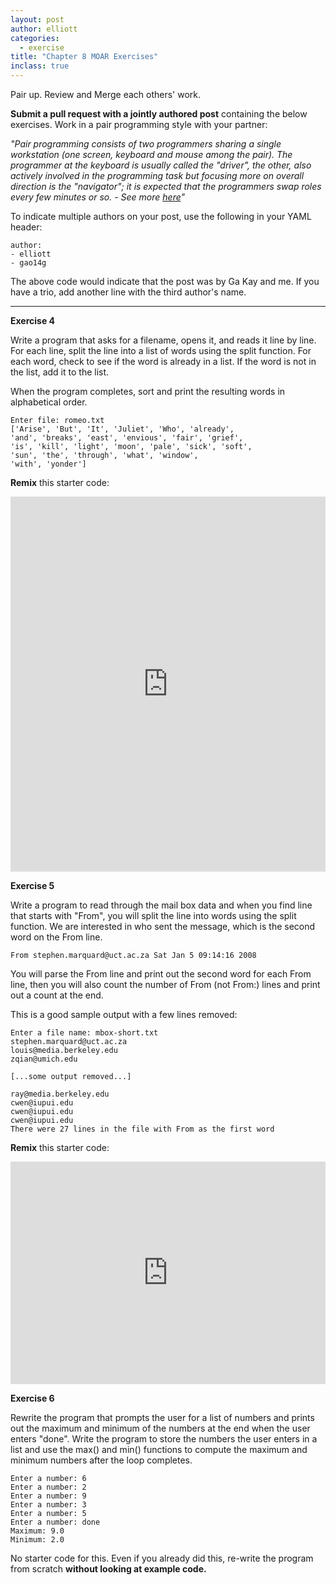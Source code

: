 ```yaml
---
layout: post
author: elliott
categories:
  - exercise
title: "Chapter 8 MOAR Exercises"
inclass: true
---
```


Pair up.  Review and Merge each others' work.

**Submit a pull request with a jointly authored post** containing the below exercises.
Work in a pair programming style with your partner:

*"Pair programming consists of two programmers sharing a single workstation (one screen, keyboard and mouse among the pair). The programmer at the keyboard is usually called the "driver", the other, also actively involved in the programming task but focusing more on overall direction is the "navigator"; it is expected that the programmers swap roles every few minutes or so. - See more [here](http://guide.agilealliance.org/guide/pairing.html)"*

To indicate multiple authors on your post, use the following in your YAML header:

```
author: 
- elliott
- gao14g
```

The above code would indicate that the post was by Ga Kay and me.  If you have a trio,
add another line with the third author's name.

___

**Exercise 4**

Write a program that asks for a filename, opens it, and reads it line by line. 
For each line, split the line into a list of words using the split function.
For each word, check to see if the word is already in a list. If the word is not in the list, add it to the list.

When the program completes, sort and print the resulting words in alphabetical order.

```
Enter file: romeo.txt
['Arise', 'But', 'It', 'Juliet', 'Who', 'already',
'and', 'breaks', 'east', 'envious', 'fair', 'grief',
'is', 'kill', 'light', 'moon', 'pale', 'sick', 'soft',
'sun', 'the', 'through', 'what', 'window',
'with', 'yonder']
```

**Remix** this starter code:

<iframe src="https://trinket.io/embed/python/4d77013d1d" width="100%" height="600" frameborder="0" marginwidth="0" marginheight="0" allowfullscreen></iframe>

**Exercise 5**

Write a program to read through the mail box data and when you find line 
that starts with "From", you will split the line into words using the split function. 
We are interested in who sent the message, which is the second word on the From line.

```
From stephen.marquard@uct.ac.za Sat Jan 5 09:14:16 2008
```

You will parse the From line and print out the second word for each From line, then you will 
also count the number of From (not From:) lines and print out a count at the end.

This is a good sample output with a few lines removed:

```
Enter a file name: mbox-short.txt
stephen.marquard@uct.ac.za
louis@media.berkeley.edu
zqian@umich.edu

[...some output removed...]

ray@media.berkeley.edu
cwen@iupui.edu
cwen@iupui.edu
cwen@iupui.edu
There were 27 lines in the file with From as the first word
```

**Remix** this starter code:

<iframe src="https://trinket.io/embed/python/db5f2acbd8" width="100%" height="356" frameborder="0" marginwidth="0" marginheight="0" allowfullscreen></iframe>


**Exercise 6**

Rewrite the program that prompts the user for a list of numbers and prints out the maximum and minimum 
of the numbers at the end when the user enters "done". Write the program to store the numbers the user 
enters in a list and use the max() and min() functions to compute the maximum and minimum numbers 
after the loop completes.

```
Enter a number: 6
Enter a number: 2
Enter a number: 9
Enter a number: 3
Enter a number: 5
Enter a number: done
Maximum: 9.0
Minimum: 2.0
```

No starter code for this.  Even if you already did this, re-write the program from scratch **without looking at example code.**